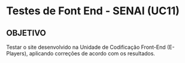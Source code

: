 # Testes de Font End - SENAI (UC11)
<h2 align="esquerda">OBJETIVO</h2>
Testar o site desenvolvido na Unidade de Codificação Front-End (E-Players), aplicando correções de acordo com os resultados.
